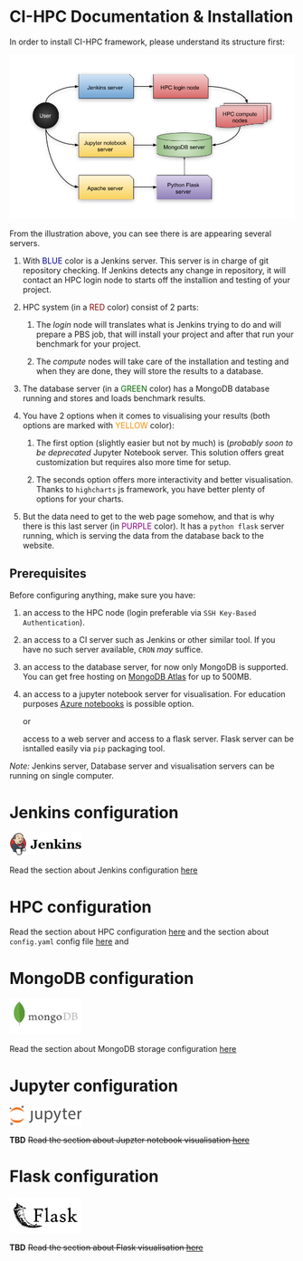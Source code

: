 # CI-HPC Documentation & Installation

In order to install CI-HPC framework, please understand its structure first:

![jenkins](imgs/cihpc-structure.png)

From the illustration above, you can see there is are appearing 
several servers.

1. With <span style="color: darkblue">BLUE</span> color is a Jenkins server.
    This server is in charge of git repository checking. If Jenkins detects
    any change in repository, it will contact an HPC login node to starts off
    the installion and testing of your project.

2. HPC system (in a <span style="color: darkred">RED</span> color)
      consist of 2 parts:
      
    1. The *login* node will translates what is Jenkins trying to do and will
    prepare a PBS job, that will install your project and after that 
    run your benchmark for your project.

    2. The *compute* nodes will take care of the installation and testing and
    when they are done, they will store the results to a database.

3. The database server (in a <span style="color: darkgreen">GREEN</span> color) 
     has a MongoDB database running and stores and loads benchmark results.

4. You have 2 options when it comes to visualising your results (both options are marked with <span style="color: darkorange">YELLOW</span> color):
   
    1. The first option (slightly easier but not by much) is (*probably 
    soon to be deprecated* Jupyter Notebook server. This solution offers great 
    customization but requires also more time for setup.

    2. The seconds option offers more interactivity and better visualisation.
    Thanks to `highcharts` js framework, you have better plenty of options for 
    your charts.
  
5. But the data need to get to the web page somehow, and that is why there
    is this last server (in <span style="color: purple">PURPLE</span> color).
    It has a `python flask` server running, which is serving the data
    from the database back to the website.
   
   
## Prerequisites
Before configuring anything, make sure you have:
  1. an access to the HPC node (login preferable via `SSH Key-Based Authentication`).
  2. an access to a CI server such as Jenkins or other similar tool. If you have no such server available, `CRON` *may* suffice.

  3. an access to the database server, for now only MongoDB is supported. You can get free hosting on [MongoDB Atlas](https://www.mongodb.com/cloud/atlas) for up to 500MB.

  4. an access to a jupyter notebook server for visualisation. For education
     purposes [Azure notebooks](https://notebooks.azure.com) is possible option.
  
     or 
     
     access to a web server and access to a flask server. Flask server can be
     isntalled easily via `pip` packaging tool.


   *Note:* Jenkins server, Database server and visualisation servers can be 
   running on single computer.



# Jenkins configuration
<img src="imgs/jenkins-logo.png" width="128" /> 

Read the section about Jenkins configuration [here](jenkins-conf.md)


# HPC configuration
Read the section about HPC configuration [here](hpc-conf.md) and 
the section about `config.yaml` config file [here](config.yaml.md) and 


# MongoDB configuration
<img src="imgs/mongodb-logo.png" width="128" /> 

Read the section about MongoDB storage configuration [here](mongodb-conf.md)

# Jupyter configuration
<img src="imgs/jupyter-logo.png" width="128" /> 

**TBD** ~~Read the section about Jupzter notebook visualisation [here](jupyter-conf.md)~~

# Flask configuration
<img src="imgs/flask-logo.png" width="128" /> 

**TBD** ~~Read the section about Flask visualisation [here](flask-conf.md)~~

